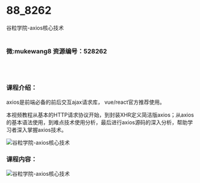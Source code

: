 # 88_8262
谷粒学院-axios核心技术
<br/></br>
<h3>微:mukewang8 资源编号：528262</h3>
<br/></br>
<h3>课程介绍：</h3>
<p><a title="查看与 axios 相关的文章" target="_blank">axios</a>是前端必备的前后交互ajax请求库， vue/react官方推荐使用。</p>
<p>本视频教程从基本的HTTP请求协议开始，到封装XHR定义简洁版<a title="查看与 axios 相关的文章" target="_blank">axios</a>；从axios的基本语法使用，到难点技术使用分析，最后进行axios源码的深入分析，帮助学习者深入掌握axios技术。</p>
<p><img src="https://www.ko996.com/wp-content/uploads/img/2019/10/356-80-300x169.jpg" alt="谷粒学院-axios核心技术"></p>
<h3>课程内容：</h3>
<p><img src="https://www.ko996.com/wp-content/uploads/img/2019/10/1-139.png" alt="谷粒学院-axios核心技术"></p>
<p>&nbsp;</p>
